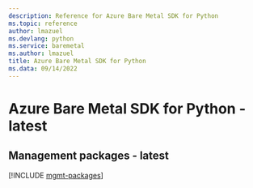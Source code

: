 ```yaml
---
description: Reference for Azure Bare Metal SDK for Python
ms.topic: reference
author: lmazuel
ms.devlang: python
ms.service: baremetal
ms.author: lmazuel
title: Azure Bare Metal SDK for Python
ms.data: 09/14/2022
---
```

# Azure Bare Metal SDK for Python - latest

## Management packages - latest
[!INCLUDE [mgmt-packages](bare-metal-mgmt-index.md)]